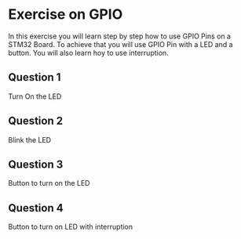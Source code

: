 # Exercise on GPIO

In this exercise you will learn step by step how to use GPIO Pins on a STM32 Board.
To achieve that you will use GPIO Pin with a LED and a button.
You will also learn hoy to use interruption.

## Question 1

Turn On the LED

## Question 2

Blink the LED

## Question 3

Button to turn on the LED

## Question 4

Button to turn on LED with interruption
